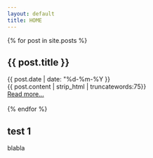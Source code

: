```yaml
---
layout: default
title: HOME
---
```


 {% for post in site.posts %}
  <article>
    <h2>
        {{ post.title }}
    </h2>
    <time datetime="{{ post.date | date: "%Y-%m-%d" }}">{{ post.date | date: "%d-%m-%Y }}</time><br>
    {{ post.content | strip_html | truncatewords:75}}<br>
            <a href="{{ post.url }}">Read more...</a><br><br>
  </article>
{% endfor %}

## test 1

blabla
